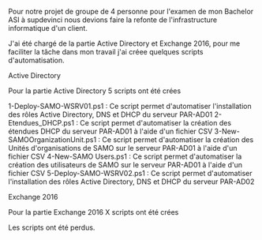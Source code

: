 
Pour notre projet de groupe de 4 personne pour l'examen de mon Bachelor ASI à supdevinci nous devions faire la refonte de l'infrastructure informatique d'un client.

J'ai été chargé de la partie Active Directory et Exchange 2016, pour me faciliter la tâche dans mon travail j'ai créee quelques scripts d'automatisation.


Active Directory

Pour la partie Active Directory 5 scripts ont été crées

1-Deploy-SAMO-WSRV01.ps1 : Ce script permet d'automatiser l'installation des rôles Active Directory, DNS et DHCP du serveur PAR-AD01
2-Etendues_DHCP.ps1 : Ce script permet d'automatiser la création des étendues DHCP du serveur PAR-AD01 à l'aide d'un fichier CSV
3-New-SAMOOrganizationUnit.ps1 : Ce script permet d'automatiser la création des Unités d'organisations de SAMO sur le serveur PAR-AD01 à l'aide d'un fichier CSV
4-New-SAMO Users.ps1 : Ce script permet d'automatiser la création des utilisateurs de SAMO sur le serveur PAR-AD01 à l'aide d'un fichier CSV
5-Deploy-SAMO-WSRV02.ps1 : Ce script permet d'automatiser l'installation des rôles Active Directory, DNS et DHCP du serveur PAR-AD02

Exchange 2016

Pour la partie Exchange 2016 X scripts ont été crées

Les scripts ont été perdus.